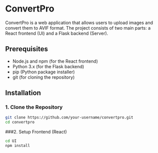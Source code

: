 # ConvertPro

ConvertPro is a web application that allows users to upload images and convert them to AVIF format. The project consists of two main parts: a React frontend (UI) and a Flask backend (Server).

## Prerequisites

- Node.js and npm (for the React frontend)
- Python 3.x (for the Flask backend)
- pip (Python package installer)
- git (for cloning the repository)

## Installation

### 1. Clone the Repository

```sh
git clone https://github.com/your-username/convertpro.git
cd convertpro
```
###2. Setup Frontend (React)
```sh
cd UI
npm install
```

